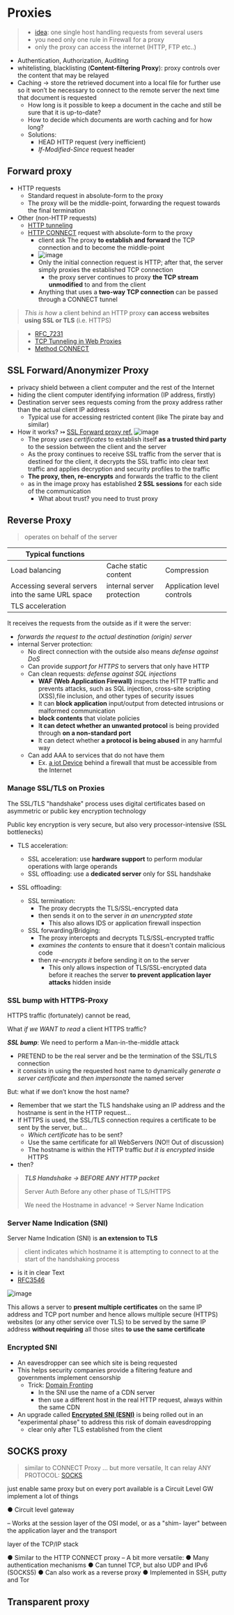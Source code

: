# Proxies
> - [idea](https://en.wikipedia.org/wiki/Proxy_server): one single host handling requests from several users
> - you need only one rule in Firewall for a proxy
> - only the proxy can access the internet (HTTP, FTP etc..)

- Authentication, Authorization, Auditing
- whitelisting, blacklisting (**Content-filtering Proxy**): proxy controls over the content that may be relayed
- Caching $\rightarrow$ store the retrieved document into a local file for further use so it won’t be necessary to connect to the remote server the next time that document is requested
  - How long is it possible to keep a document in the cache and still be sure that it is up-to-date?
  - How to decide which documents are worth caching and for how long?
  - Solutions:
    - HEAD HTTP request (very inefficient)
    - *If-Modified-Since* request header

## Forward proxy
- HTTP requests
  - Standard request in absolute-form to the proxy
  - The proxy will be the middle-point, forwarding the request towards the final termination
- Other (non-HTTP requests)
  - [HTTP tunneling](https://en.wikipedia.org/wiki/HTTP_tunnel)
  - [HTTP CONNECT](https://en.wikipedia.org/wiki/Hypertext_Transfer_Protocol#Request_methods) request with absolute-form to the proxy
    - client ask The proxy **to establish and forward** the TCP connection and to become the middle-point
    - ![image](/images/CONNECT.PNG)
    - Only the initial connection request is HTTP; after that, the server simply proxies the established TCP connection
      - the proxy server continues to proxy **the TCP stream unmodified** to and from the client
    - Anything that uses a **two-way TCP connection** can be passed through a CONNECT tunnel
>*This is how* a client behind an HTTP proxy **can access websites using SSL or TLS** (i.e. HTTPS)

> - [RFC_7231](https://datatracker.ietf.org/doc/html/rfc7231#section-4.3.6)
> - [TCP Tunneling in Web Proxies](https://datatracker.ietf.org/doc/html/draft-luotonen-web-proxy-tunneling-01)
> - [Method CONNECT](https://developer.mozilla.org/en-US/docs/Web/HTTP/Methods/CONNECT)

## SSL Forward/Anonymizer Proxy
- privacy shield between a client computer and the rest of the Internet
- hiding the client computer identifying information (IP address, firstly)
- Destination server sees requests coming from the proxy address rather than the actual client IP address
  - Typical use for accessing restricted content (like The pirate bay and similar)
- How it works? $\rightarrowtail$ [SSL Forward proxy ref.](https://docs.paloaltonetworks.com/pan-os/9-1/pan-os-admin/decryption/decryption-concepts/ssl-forward-proxy)
![image](/images/sslProxy.png)
  - The proxy *uses certificates* to establish itself **as a trusted third party** to the session between the client and the server
  - As the proxy continues to receive SSL traffic from the server that is destined for the client, it decrypts the SSL traffic into clear text traffic and applies decryption and security profiles to the traffic
  - **The proxy, then, re-encrypts** and forwards the traffic to the client
  - as in the image proxy has established **2 SSL sessions** for each side of the communication
    - What about trust? you need to trust proxy

## Reverse Proxy
> operates on behalf of the server

|Typical functions|||
|--|--|--|
|Load balancing|Cache static content|Compression|
|Accessing several servers into the same URL space|internal server protection|Application level controls|
|TLS acceleration|||

It receives the requests from the outside as if it were the server: 
- *forwards the request to the actual destination (origin) server*
- internal Server protection:
  - No direct connection with the outside also means *defense against DoS*
  - Can provide *support for HTTPS* to servers that only have HTTP
  - Can clean requests: *defense against SQL injections*
     - **WAF (Web Application Firewall)** inspects the HTTP traffic and prevents attacks, such as SQL injection, cross-site scripting (XSS),file inclusion, and other types of security issues
     - It can **block application** input/output from detected intrusions or malformed communication
     - **block contents** that violate policies
     - I**t can detect whether an unwanted protocol** is being provided through **on a non-standard port**
     - It can detect whether **a protocol is being abused** in any harmful way
  -  Can add AAA to services that do not have them
     -  Ex. [a iot Device](https://tinkerman.cat/post/secure-remote-access-to-your-iot-devices) behind a firewall that must be accessible from the Internet

### Manage SSL/TLS on Proxies
The SSL/TLS "handshake" process uses digital certificates based on asymmetric or public key encryption technology

Public key encryption is very secure, but also very processor-intensive (SSL bottlenecks)
- TLS acceleration:
  - SSL acceleration: use **hardware support** to perform modular operations with large operands
  - SSL offloading: use a **dedicated server** only for SSL handshake

- SSL offloading:
  - SSL termination: 
    - The proxy decrypts the TLS/SSL-encrypted data
    - then sends it on to the server *in an unencrypted state* 
      - This also allows IDS or application firewall inspection
  - SSL forwarding/Bridging: 
    - The proxy intercepts and decrypts TLS/SSL-encrypted traffic
    - *examines the contents* to ensure that it doesn't contain malicious code
    - then *re-encrypts it* before sending it on to the server
      - This only allows inspection of TLS/SSL-encrypted data before it reaches the server **to prevent application layer attacks** hidden inside

### SSL bump with HTTPS-Proxy
HTTPS traffic (fortunately) cannot be read,

What *if we WANT to read* a client HTTPS traffic?

***SSL bump***: We need to perform a Man-in-the-middle attack
- PRETEND to be the real server and be the termination of the SSL/TLS connection
- it consists in using the requested host name to dynamically *generate a server certificate* and *then impersonate* the named server

But: what if we don’t know the host name?
- Remember that we start the TLS handshake using an IP address and the hostname is sent in the HTTP request...
- If HTTPS is used, the SSL/TLS connection requires a certificate to be sent by the server, but...
  - *Which certificate* has to be sent?
  - Use the same certificate for all WebServers (NO!! Out of discussion)
  - The hostname is within the HTTP traffic *but it is encrypted* inside HTTPS
- then?
> ***TLS Handshake → BEFORE ANY HTTP packet***
> 
> Server Auth Before any other phase of TLS/HTTPS
>
> We need the Hostname in advance!  → Server Name Indication

### Server Name Indication (SNI)
Server Name Indication (SNI) is **an extension to TLS** 
> client indicates which hostname it is attempting to connect to at the start of the handshaking  process
- is it in clear Text
- [RFC3546](https://datatracker.ietf.org/doc/html/rfc3546#section-3.1)

![image](/images/SNI.PNG)

This allows a server to **present multiple certificates** on the same IP address and TCP port number and hence allows multiple secure (HTTPS) websites (or any other service over TLS) to be served by the same IP address **without requiring** all those sites **to use the same certificate**

### Encrypted SNI 
- An eavesdropper can see which site is being requested
- This helps security companies provide a filtering feature and governments implement censorship
  - Trick: [Domain Fronting](https://attack.mitre.org/techniques/T1090/004/)
    - In the SNI use the name of a CDN server 
    - then use a different host in the real HTTP request, always within the same CDN
- An upgrade called [**Encrypted SNI (ESNI)**](https://www.cloudflare.com/it-it/learning/ssl/what-is-encrypted-sni/) is being rolled out in an "experimental phase" to address this risk of domain eavesdropping
  - clear only after TLS established from the client

## SOCKS proxy
> similar to CONNECT Proxy ... but more versatile,
> It can relay ANY PROTOCOL: [SOCKS](https://en.wikipedia.org/wiki/SOCKS)

just enable same proxy but on every port available 
is a Circuit Level GW
implement a lot of things 

● Circuit level gateway

– Works at the session layer of the OSI model, or as a "shim-
layer" between the application layer and the transport

layer of the TCP/IP stack

● Similar to the HTTP CONNECT proxy
– A bit more versatile:
● Many authentication mechanisms
● Can tunnel TCP, but also UDP and IPv6 (SOCKS5)
● Can also work as a reverse proxy
● Implemented in SSH, putty and Tor


## Transparent proxy

